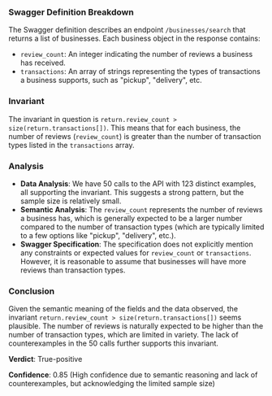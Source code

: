 ### Swagger Definition Breakdown
The Swagger definition describes an endpoint `/businesses/search` that returns a list of businesses. Each business object in the response contains:
- `review_count`: An integer indicating the number of reviews a business has received.
- `transactions`: An array of strings representing the types of transactions a business supports, such as "pickup", "delivery", etc.

### Invariant
The invariant in question is `return.review_count > size(return.transactions[])`. This means that for each business, the number of reviews (`review_count`) is greater than the number of transaction types listed in the `transactions` array.

### Analysis
- **Data Analysis**: We have 50 calls to the API with 123 distinct examples, all supporting the invariant. This suggests a strong pattern, but the sample size is relatively small.
- **Semantic Analysis**: The `review_count` represents the number of reviews a business has, which is generally expected to be a larger number compared to the number of transaction types (which are typically limited to a few options like "pickup", "delivery", etc.).
- **Swagger Specification**: The specification does not explicitly mention any constraints or expected values for `review_count` or `transactions`. However, it is reasonable to assume that businesses will have more reviews than transaction types.

### Conclusion
Given the semantic meaning of the fields and the data observed, the invariant `return.review_count > size(return.transactions[])` seems plausible. The number of reviews is naturally expected to be higher than the number of transaction types, which are limited in variety. The lack of counterexamples in the 50 calls further supports this invariant.

**Verdict**: True-positive

**Confidence**: 0.85 (High confidence due to semantic reasoning and lack of counterexamples, but acknowledging the limited sample size)
